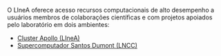 

O LIneA oferece acesso recursos computacionais de alto desempenho a usuários membros de colaborações científicas e com projetos apoiados pelo laboratório em dois ambientes:  

* [Cluster Apollo (LIneA)](apollo.md)
* [Supercomputador Santos Dumont (LNCC)](sdu.md) 
